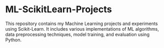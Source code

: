 # ML-ScikitLearn-Projects
This repository contains my Machine Learning projects and experiments using Scikit-Learn. It includes various implementations of ML algorithms, data preprocessing techniques, model training, and evaluation using Python.
